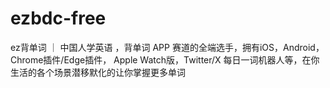 # ezbdc-free
ez背单词 ｜ 中国人学英语 ，背单词 APP 赛道的全端选手，拥有iOS，Android，Chrome插件/Edge插件， Apple Watch版，Twitter/X 每日一词机器人等，在你生活的各个场景潜移默化的让你掌握更多单词

